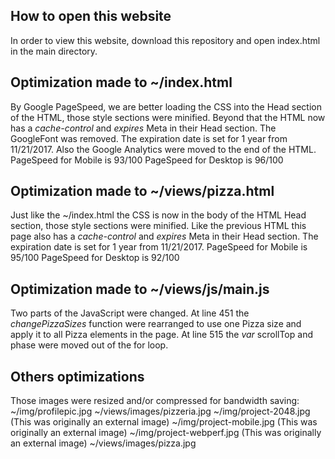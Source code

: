 ## How to open this website
In order to view this website, download this repository and open index.html in the main directory.

## Optimization made to ~/index.html
By Google PageSpeed, we are better loading the CSS into the Head section of the HTML, those style sections were minified. Beyond that the HTML now has a *cache-control* and *expires* Meta in their Head section. The GoogleFont was removed. The expiration date is set for 1 year from 11/21/2017.
Also the Google Analytics were moved to the end of the HTML.
PageSpeed for Mobile is 93/100
PageSpeed for Desktop is 96/100

## Optimization made to ~/views/pizza.html
Just like the ~/index.html the CSS is now in the body of the HTML Head section, those style sections were minified. Like the previous HTML this page also has a *cache-control* and *expires* Meta in their Head section. The expiration date is set for 1 year from 11/21/2017.
PageSpeed for Mobile is 95/100
PageSpeed for Desktop is 92/100

## Optimization made to ~/views/js/main.js
Two parts of the JavaScript were changed.
At line 451 the *changePizzaSizes* function were rearranged to use one Pizza size and apply it to all Pizza elements in the page.
At line 515 the *var* scrollTop and phase were moved out of the for loop.

## Others optimizations
Those images were resized and/or compressed for bandwidth saving:
~/img/profilepic.jpg
~/views/images/pizzeria.jpg
~/img/project-2048.jpg (This was originally an external image)
~/img/project-mobile.jpg (This was originally an external image)
~/img/project-webperf.jpg (This was originally an external image)
~/views/images/pizza.jpg

